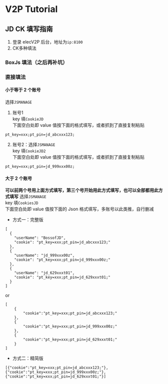 # V2P Tutorial
## JD CK 填写指南 
1. 登录 elecV2P 后台，地址为`ip:8100`
2. CK多种填法
### BoxJs 填法（之后再补坑）
### 直接填法
#### 小于等于 2 个账号
选择`JSMANAGE`   
1. 账号1  
key 填`CookieJD`  
下面空白处即 value 值按下面的格式填写，或者抓到了直接复制粘贴
```
pt_key=xxx;pt_pin=jd_abcxxx123;
```
2. 账号2：选择`JSMANAGE`  
key 填`CookieJD2`  
下面空白处即 value 值按下面的格式填写，或者抓到了直接复制粘贴
```
pt_key=xxx;pt_pin=jd_999xxx00z;
```
#### 大于 2 个账号
**可以前两个号用上面方式填写，第三个号开始用此方式填写，也可以全部都用此方式填写**
选择`JSMANAGE`  
key 填`CookiesJD`  
下面空白处即 value 值按下面的 Json 格式填写，多账号以此类推，自行删减
- 方式一：完整版
```
[
  {
    "userName": "BossofJD",
    "cookie": "pt_key=xxx;pt_pin=jd_abcxxx123;"
  },
  {
    "userName": "jd_999xxx00z",
    "cookie": "pt_key=xxx;pt_pin=jd_999xxx00z;"
  },
  {
    "userName": "jd_629xxxt01",
    "cookie": "pt_key=xxx;pt_pin=jd_629xxxt01;"
  }
]
```

or

```
[
    {
        "cookie":"pt_key=xxx;pt_pin=jd_abcxxx123;"
    },
    {
        "cookie":"pt_key=xxx;pt_pin=jd_999xxx00z;"
    },
    {
        "cookie":"pt_key=xxx;pt_pin=jd_629xxxt01;"
    }
]
```
- 方式二：精简版
```
[{"cookie":"pt_key=xxx;pt_pin=jd_abcxxx123;"},{"cookie":"pt_key=xxx;pt_pin=jd_999xxx00z;"},{"cookie":"pt_key=xxx;pt_pin=jd_629xxxt01;"}]